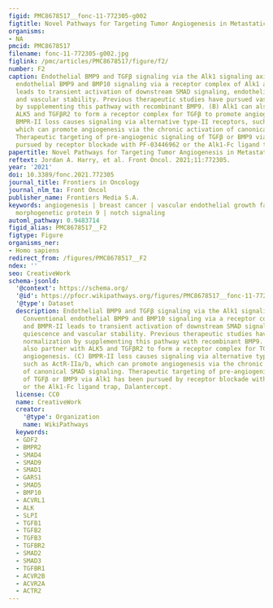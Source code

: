 ```yaml
---
figid: PMC8678517__fonc-11-772305-g002
figtitle: Novel Pathways for Targeting Tumor Angiogenesis in Metastatic Breast Cancer
organisms:
- NA
pmcid: PMC8678517
filename: fonc-11-772305-g002.jpg
figlink: /pmc/articles/PMC8678517/figure/f2/
number: F2
caption: Endothelial BMP9 and TGFβ signaling via the Alk1 signaling axis. (A) Conventional
  endothelial BMP9 and BMP10 signaling via a receptor complex of Alk1 and BMPR-II
  leads to transient activation of downstream SMAD signaling, endothelial quiescence
  and vascular stability. Previous therapeutic studies have pursued vascular normalization
  by supplementing this pathway with recombinant BMP9. (B) Alk1 can also partner with
  ALK5 and TGFβR2 to form a receptor complex for TGFβ to promote angiogenesis. (C)
  BMPR-II loss causes signaling via alternative type-II receptors, such as ActR-IIa/b,
  which can promote angiogenesis via the chronic activation of canonical SMAD signaling.
  Therapeutic targeting of pre-angiogenic signaling of TGFβ or BMP9 via Alk1 has been
  pursued by receptor blockade with PF-03446962 or the Alk1-Fc ligand trap, Dalantercept.
papertitle: Novel Pathways for Targeting Tumor Angiogenesis in Metastatic Breast Cancer.
reftext: Jordan A. Harry, et al. Front Oncol. 2021;11:772305.
year: '2021'
doi: 10.3389/fonc.2021.772305
journal_title: Frontiers in Oncology
journal_nlm_ta: Front Oncol
publisher_name: Frontiers Media S.A.
keywords: angiogenesis | breast cancer | vascular endothelial growth factor | bone
  morphogenetic protein 9 | notch signaling
automl_pathway: 0.9483714
figid_alias: PMC8678517__F2
figtype: Figure
organisms_ner:
- Homo sapiens
redirect_from: /figures/PMC8678517__F2
ndex: ''
seo: CreativeWork
schema-jsonld:
  '@context': https://schema.org/
  '@id': https://pfocr.wikipathways.org/figures/PMC8678517__fonc-11-772305-g002.html
  '@type': Dataset
  description: Endothelial BMP9 and TGFβ signaling via the Alk1 signaling axis. (A)
    Conventional endothelial BMP9 and BMP10 signaling via a receptor complex of Alk1
    and BMPR-II leads to transient activation of downstream SMAD signaling, endothelial
    quiescence and vascular stability. Previous therapeutic studies have pursued vascular
    normalization by supplementing this pathway with recombinant BMP9. (B) Alk1 can
    also partner with ALK5 and TGFβR2 to form a receptor complex for TGFβ to promote
    angiogenesis. (C) BMPR-II loss causes signaling via alternative type-II receptors,
    such as ActR-IIa/b, which can promote angiogenesis via the chronic activation
    of canonical SMAD signaling. Therapeutic targeting of pre-angiogenic signaling
    of TGFβ or BMP9 via Alk1 has been pursued by receptor blockade with PF-03446962
    or the Alk1-Fc ligand trap, Dalantercept.
  license: CC0
  name: CreativeWork
  creator:
    '@type': Organization
    name: WikiPathways
  keywords:
  - GDF2
  - BMPR2
  - SMAD4
  - SMAD9
  - SMAD1
  - GARS1
  - SMAD5
  - BMP10
  - ACVRL1
  - ALK
  - SLPI
  - TGFB1
  - TGFB2
  - TGFB3
  - TGFBR2
  - SMAD2
  - SMAD3
  - TGFBR1
  - ACVR2B
  - ACVR2A
  - ACTR2
---
```

